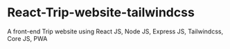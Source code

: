 # React-Trip-website-tailwindcss
A front-end Trip website using React JS, Node JS, Express JS, Tailwindcss, Core JS, PWA

